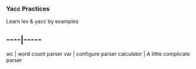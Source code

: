 ### Yacc Practices

Learn lex & yacc by examples

----|-----
----------
wc  | word count parser
var | configure parser
calculator | A little complicate parser
